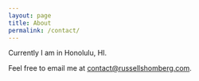 ```yaml
---
layout: page
title: About
permalink: /contact/
---
```


Currently I am in Honolulu, HI.

Feel free to email me at [contact@russellshomberg.com](email:contact@russellshomberg.com).
